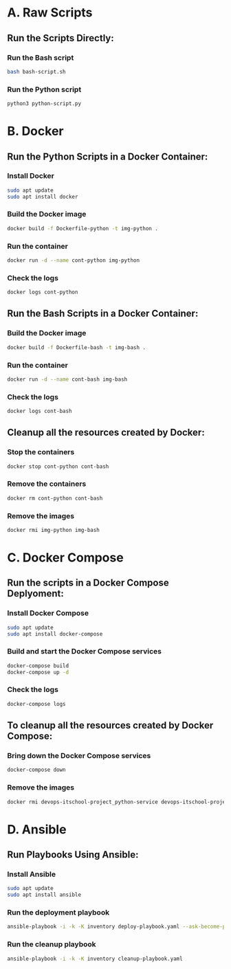 # A. Raw Scripts

## Run the Scripts Directly:

###  Run the Bash script

```bash
bash bash-script.sh
```

###  Run the Python script

```bash
python3 python-script.py
```


# B. Docker

## Run the Python Scripts in a Docker Container:

###   Install Docker

```bash
sudo apt update
sudo apt install docker
```



###   Build the Docker image

```bash
docker build -f Dockerfile-python -t img-python .
```

###   Run the container

```bash
docker run -d --name cont-python img-python
```

###   Check the logs

```bash
docker logs cont-python
```


## Run the Bash Scripts in a Docker Container:


###   Build the Docker image

```bash
docker build -f Dockerfile-bash -t img-bash .
```

###   Run the container
```bash
docker run -d --name cont-bash img-bash
```

###   Check the logs

```bash
docker logs cont-bash
```

##  Cleanup all the resources created by Docker:

###   Stop the containers

```bash
docker stop cont-python cont-bash
```
###   Remove the containers

```bash
docker rm cont-python cont-bash
```

###   Remove the images

```bash
docker rmi img-python img-bash
```


# C. Docker Compose 

## Run the scripts in a Docker Compose Deplyoment:

###   Install Docker Compose

```bash
sudo apt update
sudo apt install docker-compose
```


###   Build and start the Docker Compose services

```bash
docker-compose build
docker-compose up -d
```

###   Check the logs

```bash
docker-compose logs
```


## To cleanup all the resources created by Docker Compose:

###   Bring down the Docker Compose services

```bash
docker-compose down
```

###   Remove the images

```bash
docker rmi devops-itschool-project_python-service devops-itschool-project_bash-service
```

# D. Ansible

## Run Playbooks Using Ansible:

### Install Ansible

```bash
sudo apt update
sudo apt install ansible
```

###   Run the deployment playbook

```bash
ansible-playbook -i -k -K inventory deploy-playbook.yaml --ask-become-pass
```

###  Run the cleanup playbook

```bash
ansible-playbook -i -k -K inventory cleanup-playbook.yaml 
```


